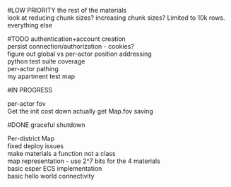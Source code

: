 #LOW PRIORITY
the rest of the materials  
look at reducing chunk sizes? increasing chunk sizes? Limited to 10k rows.
everything else  

#TODO
authentication+account creation  
persist connection/authorization - cookies?  
figure out global vs per-actor position addressing  
python test suite coverage  
per-actor pathing  
my apartment test map

#IN PROGRESS

per-actor fov  
    Get the init cost down
    actually get Map.fov saving


#DONE
graceful shutdown

Per-district Map  
fixed deploy issues  
make materials a function not a class  
map representation - use 2^7 bits for the 4 materials  
basic esper ECS implementation   
basic hello world connectivity  